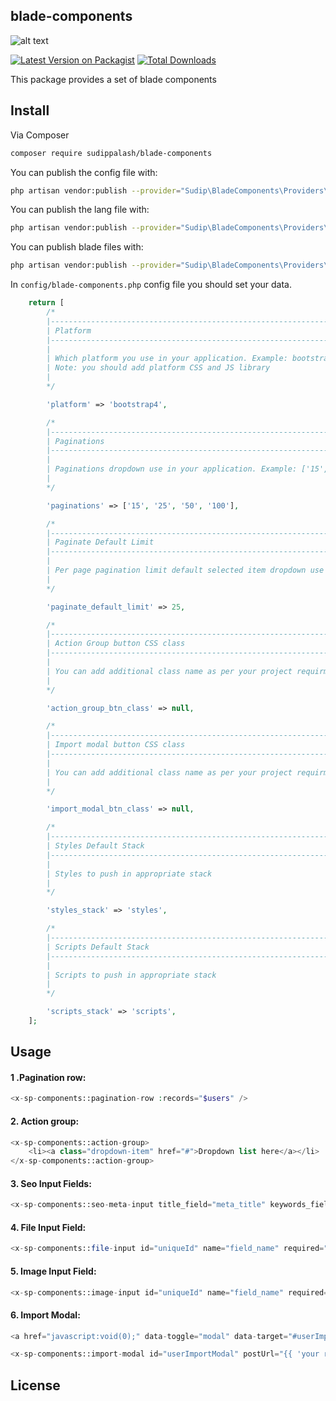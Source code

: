 ## blade-components

![alt text](https://github.com/sudippalash/blade-components/blob/master/img.jpg?raw=true)


[![Latest Version on Packagist][ico-version]][link-packagist]
[![Total Downloads][ico-downloads]][link-downloads]


This package provides a set of blade components


## Install

Via Composer

```bash
composer require sudippalash/blade-components
```

You can publish the config file with:

```bash
php artisan vendor:publish --provider="Sudip\BladeComponents\Providers\AppServiceProvider" --tag=config
```

You can publish the lang file with:

```bash
php artisan vendor:publish --provider="Sudip\BladeComponents\Providers\AppServiceProvider" --tag=lang
```

You can publish blade files with:

```bash
php artisan vendor:publish --provider="Sudip\BladeComponents\Providers\AppServiceProvider" --tag=views
```

In `config/blade-components.php` config file you should set your data.

```php
    return [
        /*
        |--------------------------------------------------------------------------
        | Platform
        |--------------------------------------------------------------------------
        |
        | Which platform you use in your application. Example: bootstrap3 or bootstrap4 or bootstrap5
        | Note: you should add platform CSS and JS library
        | 
        */

        'platform' => 'bootstrap4',

        /*
        |--------------------------------------------------------------------------
        | Paginations
        |--------------------------------------------------------------------------
        |
        | Paginations dropdown use in your application. Example: ['15', '25', '50', '100']
        | 
        */

        'paginations' => ['15', '25', '50', '100'],

        /*
        |--------------------------------------------------------------------------
        | Paginate Default Limit
        |--------------------------------------------------------------------------
        |
        | Per page pagination limit default selected item dropdown use in your application. Example: 15 / 25 / 50 / 100
        | 
        */

        'paginate_default_limit' => 25,

        /*
        |--------------------------------------------------------------------------
        | Action Group button CSS class
        |--------------------------------------------------------------------------
        |
        | You can add additional class name as per your project requirment
        | 
        */

        'action_group_btn_class' => null,

        /*
        |--------------------------------------------------------------------------
        | Import modal button CSS class
        |--------------------------------------------------------------------------
        |
        | You can add additional class name as per your project requirment
        | 
        */

        'import_modal_btn_class' => null,

        /*
        |--------------------------------------------------------------------------
        | Styles Default Stack
        |--------------------------------------------------------------------------
        |
        | Styles to push in appropriate stack
        | 
        */

        'styles_stack' => 'styles',

        /*
        |--------------------------------------------------------------------------
        | Scripts Default Stack
        |--------------------------------------------------------------------------
        |
        | Scripts to push in appropriate stack
        | 
        */

        'scripts_stack' => 'scripts',
    ];
```

## Usage

#### 1 .Pagination row:
```php
<x-sp-components::pagination-row :records="$users" />
```

#### 2. Action group:
```php
<x-sp-components::action-group>
    <li><a class="dropdown-item" href="#">Dropdown list here</a></li>
</x-sp-components::action-group>
```

#### 3. Seo Input Fields:
```php
<x-sp-components::seo-meta-input title_field="meta_title" keywords_field="meta_keywords" description_field="meta_description" :data="$data" />
```

#### 4. File Input Field:
```php
<x-sp-components::file-input id="uniqueId" name="field_name" required="required" path="https://exapmle.com/file.pdf" />
```

#### 5. Image Input Field:
```php
<x-sp-components::image-input id="uniqueId" name="field_name" required="required" path="https://exapmle.com/image.png" />
```

#### 6. Import Modal:
```php
<a href="javascript:void(0);" data-toggle="modal" data-target="#userImportModal">Import Users</a>

<x-sp-components::import-modal id="userImportModal" postUrl="{{ 'your route name' }}" label="Import Users" fileType=".xlsx,.csv" exampleFilePath="{{ 'your example asset file path' }}" />
```

## License

<!-- The MIT License (MIT). Please see [License File](LICENSE.md) for more information. -->

[ico-version]: https://img.shields.io/packagist/v/sudippalash/blade-components?style=flat-square
[ico-downloads]: https://img.shields.io/packagist/dt/sudippalash/blade-components?style=flat-square
[ico-license]: https://img.shields.io/github/license/sudippalash/blade-components?style=flat-square
[link-packagist]: https://packagist.org/packages/sudippalash/blade-components
[link-downloads]: https://packagist.org/packages/sudippalash/blade-components
[link-author]: https://github.com/sudippalash
